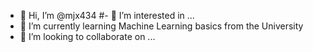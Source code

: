 - 👋 Hi, I’m @mjx434
#- 👀 I’m interested in ...
- 🌱 I’m currently learning Machine Learning basics from the University
- 💞️ I’m looking to collaborate on ...

<!---
mjx434/mjx434 is a ✨ special ✨ repository because its `README.md` (this file) appears on your GitHub profile.
You can click the Preview link to take a look at your changes.
--->
